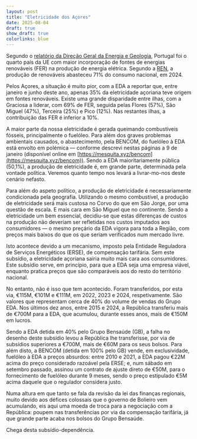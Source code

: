 ```yaml
---
layout: post
title: "Eletricidade dos Açores"
date: 2025-08-04
draft: true
show_draft: true
colorlinks: blue
---
```


Segundo o [relatório da Direção Geral da Energia e Geologia](https://www.dgeg.gov.pt/media/aqmpm3cf/dgeg-arr-2025-06.pdf), Portugal foi o quarto país da UE com maior incorporação de fontes de energias renováveis (FER) na produção de energia elétrica. Segundo a [REN](https://www.ren.pt/pt-pt/media/noticias/recorde-de-producao-de-renovaveis-abastece-71-do-consumo-de-eletricidade-em-2024), a produção de renováveis abasteceu 71% do consumo nacional, em 2024.

Pelos Açores, a situação é muito pior, com a EDA a reportar que, entre janeiro e junho deste ano, apenas 35% da eletricidade açoriana teve origem em fontes renováveis. Existe uma grande disparidade entre ilhas, com a Graciosa a liderar, com 69% de FER, seguida pelas Flores (57%), São Miguel (47%), Terceira (25%) e Pico (12%). Nas restantes ilhas, a contribuição das FER é inferior a 10%.

A maior parte da nossa eletricidade é gerada queimando combustíveis fósseis, principalmente o fuelóleo. Para além dos graves problemas ambientais causados, o abastecimento, pela BENCOM, do fuelóleo à EDA está envolto em polémica — conforme descrevi nestas páginas a 9 de janeiro (disponível online em [https://mesquita.xyz/bencom](https://mesquita.xyz/bencom)). Sendo a EDA maioritariamente pública (50,1%), a produção de eletricidade é, em grande parte, determinada pela vontade política. Veremos quanto tempo nos levará a livrar-mo-nos deste cenário nefasto.

Para além do aspeto político, a produção de eletricidade é necessariamente condicionada pela geografia. Utilizando o mesmo combustível, a produção de eletricidade será mais custosa no Corvo do que em São Jorge, por uma questão de escala. E mais cara em São Miguel que no continente. Sendo a eletricidade um bem essencial, decidiu-se que estas diferenças de custos na produção não deveriam ser refletidas nos custos imputados aos consumidores — o mesmo preçário da EDA vigora para toda a Região, com preços mais baixos do que os que seriam verificados num mercado livre.

Isto acontece devido a um mecanismo, imposto pela Entidade Reguladora de Serviços Energéticos (ERSE), de compensação tarifária. Sem este subsídio, a eletricidade açoriana sairia muito mais cara aos consumidores. Este subsídio serve, em princípio, para que a EDA seja uma empresa viável, enquanto pratica preços que são comparáveis aos do resto do território nacional.

No entanto, não é isso que tem acontecido. Foram transferidos, por esta via, €115M, €101M e €111M, em 2022, 2023 e 2024, respetivamente. São valores que representam cerca de 40% do volume de vendas do Grupo EDA. Nos últimos dez anos, entre 2015 e 2024, a República transferiu mais de €700M para a EDA, que acumulou, durante esses anos, mais de €150M em lucros.

Sendo a EDA detida em 40% pelo Grupo Bensaúde (GB), a falha no desenho deste subsídio levou a República lhe transferisse, por via de subsídios superiores a €700M, mais de €60M para os seus bolsos. Para além disto, a BENCOM (detida em 100% pelo GB) vende, em exclusividade, fuelóleo à EDA a preços absurdos: entre 2010 e 2021, a EDA pagou €22M acima do preço considerado razoável pela ERSE; e, num sábado em setembro passado, assinou um contrato de ajuste direto de €50M, para o fornecimento de fuelóleo durante 9 meses, sendo o preço estipulado €5M acima daquele que o regulador considera justo.

Numa altura em que tanto se fala da revisão da lei das finanças regionais, muito devido aos défices colossais que o governo de Bolieiro vem acumulando, eis aqui uma moeda de troca para a negociação com a República: poupem nas transferências por via da compensação tarifária, já que grande parte acaba nos bolsos do Grupo Bensaúde.

Chega desta subsídio-dependência.
